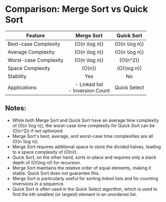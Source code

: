 # Comparison: Merge Sort vs Quick Sort

| Feature                | Merge Sort         | Quick Sort          |
|------------------------|:------------------:|:------------------:|
| Best-case Complexity   | \(O(n \log n)\)    | \(O(n \log n)\)     |
| Average Complexity     | \(O(n \log n)\)    | \(O(n \log n)\)     |
| Worst-case Complexity  | \(O(n \log n)\)    | \(O(n^2)\)          |
| Space Complexity       | \(O(n)\)           | \(O(\log n)\)       |
| Stability              | Yes                | No                  |
| Applications           | - Linked list <br> - Inversion Count | Quick Select |

## Notes:

- While both Merge Sort and Quick Sort have an average time complexity of \(O(n \log n)\), the worst-case time complexity for Quick Sort can be \(O(n^2)\) if not optimized.
- Merge Sort's best, average, and worst-case time complexities are all \(O(n \log n)\).
- Merge Sort requires additional space to store the divided halves, leading to a space complexity of \(O(n)\).
- Quick Sort, on the other hand, sorts in-place and requires only a stack depth of \(O(\log n)\) for recursion.
- Merge Sort maintains the relative order of equal elements, making it stable. Quick Sort does not guarantee this.
- Merge Sort is particularly useful for sorting linked lists and for counting inversions in a sequence.
- Quick Sort is often used in the Quick Select algorithm, which is used to find the kth smallest (or largest) element in an unordered list.
